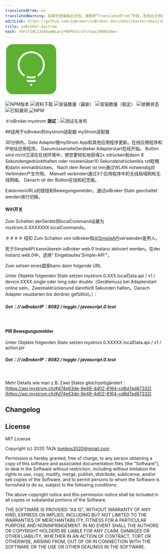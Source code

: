 ```yaml
---
translatedFrom: en
translatedWarning: 如果您想编辑此文档，请删除“translatedFrom”字段，否则此文档将再次自动翻译
editLink: https://github.com/ioBroker/ioBroker.docs/edit/master/docs/zh-cn/adapterref/iobroker.mystrom/README.md
title: ioBroker.mystrom
hash: Y4F1YJ9C2J8XGwmWsaxy+NFPk41ruTvYoaxjM4W5V9o=
---
```

![商标](../../../en/adapterref/iobroker.mystrom/admin/mystrom.png)

![NPM版本](http://img.shields.io/npm/v/iobroker.mystrom.svg)
![资料下载](https://img.shields.io/npm/dm/iobroker.mystrom.svg)
![安装数量（最新）](http://iobroker.live/badges/mystrom-installed.svg)
![安装数量（稳定）](http://iobroker.live/badges/mystrom-stable.svg)
![依赖状态](https://img.shields.io/david/TA2k/iobroker.mystrom.svg)
![已知漏洞](https://snyk.io/test/github/TA2k/ioBroker.mystrom/badge.svg)
![NPM](https://nodei.co/npm/iobroker.mystrom.png?downloads=true)

＃ioBroker.mystrom
**测试：**![测试与发布](https://github.com/TA2k/ioBroker.mystrom/workflows/Test%20and%20Release/badge.svg)

##适用于ioBroker的mystrom适配器
myStrom适配器

30分钟内，Date Adapter随myStrom App和其他应用程序更新。在线应用程序和IP地址应用程序。 DazumüssenalleGerätebei Adapterstart在线开始。 Button sind nicht沉浸在在线环境中，使您更轻松地获得2x xdrücken和dann 8 Sekundengedrückthalten oder resetenüber10 Sekundendrückenbis rot眨眼和dann einmaldrücken。 Nach dem Reset ist inin通过WLAN notwendig对Verbinden产生作用。 Manuell verbinden通过3个应用程序中的无线局域网和无线网络。 Danach ist der Button在线和纪念版。

EskönnenURLs的按钮和Bewegungsmelder。通过ioBroker State geschaltet werden进行切换。

#### Wifi开关
Zum Schalten derGeräte将localCommand设置为mystrom.0.XXXXXXX.localCommands。

＃＃＃＃ 纽扣
Zum Schalten von ioBroker指出[SimpleAPI](https://github.com/ioBroker/ioBroker.simple-api)verwenden是男人。

死于SimpleAPI kannüberein ioBroker web.0 Instanz aktiviert werden。在der Instanz web.0中，选择“ Eingebautes'Simple-API'”。

Zum setzen eines国家kann dann folgende URL<br />

Unter Objekte folgenden State setzen mystrom.0.XXX.localData.api / v1 / device.XXXX.single oder long oder double（Gerätemuss bei Adapterstart online sein，Zweimaldrückenund dannfür8 Sekunden halten。Danach Adapter neustarten bis derdner gefülltist。）：

##### Get：// ioBrokerIP：8082 / toggle / javascript.0.test
<br />

#### PIR Bewegungsmelder
Unter Objekte folgenden State setzen mystrom.0.XXXXX.localData.api / v1 / action.pir

##### Get：// ioBrokerIP：8082 / toggle / javascript.0.test
<br />

Mehr Details wie man z.B. Zwei States gleichzeitigändert：[https://api.mystrom.ch/#d74e63de-9e48-4d02-8164-cd8d7ed67332](https://api.mystrom.ch/#d74e63de-9e48-4d02-8164-cd8d7ed67332)

## Changelog

## License

MIT License

Copyright (c) 2020 TA2k <tombox2020@gmail.com>

Permission is hereby granted, free of charge, to any person obtaining a copy
of this software and associated documentation files (the "Software"), to deal
in the Software without restriction, including without limitation the rights
to use, copy, modify, merge, publish, distribute, sublicense, and/or sell
copies of the Software, and to permit persons to whom the Software is
furnished to do so, subject to the following conditions:

The above copyright notice and this permission notice shall be included in all
copies or substantial portions of the Software.

THE SOFTWARE IS PROVIDED "AS IS", WITHOUT WARRANTY OF ANY KIND, EXPRESS OR
IMPLIED, INCLUDING BUT NOT LIMITED TO THE WARRANTIES OF MERCHANTABILITY,
FITNESS FOR A PARTICULAR PURPOSE AND NONINFRINGEMENT. IN NO EVENT SHALL THE
AUTHORS OR COPYRIGHT HOLDERS BE LIABLE FOR ANY CLAIM, DAMAGES OR OTHER
LIABILITY, WHETHER IN AN ACTION OF CONTRACT, TORT OR OTHERWISE, ARISING FROM,
OUT OF OR IN CONNECTION WITH THE SOFTWARE OR THE USE OR OTHER DEALINGS IN THE
SOFTWARE.
